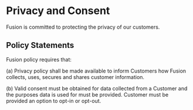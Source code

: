 # Privacy and Consent

Fusion is committed to protecting the privacy of our customers.

## Policy Statements

Fusion policy requires that:

(a) Privacy policy shall be made available to inform Customers how Fusion collects, uses, secures and shares customer information. 

(b) Valid consent must be obtained for data collected from a Customer and the purposes data is used for must be provided. Customer must be provided an option to opt-in or opt-out.
